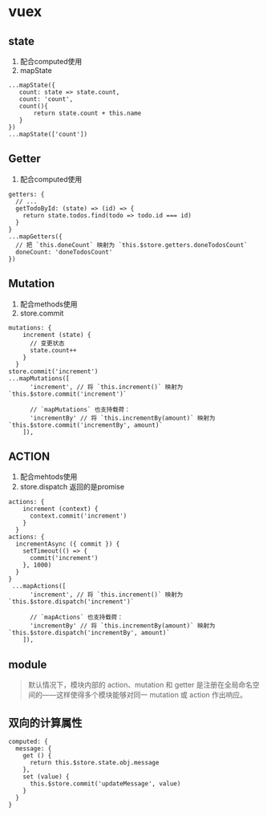 # vuex
## state
1. 配合computed使用
2. mapState
```
...mapState({
   count: state => state.count, 
   count: 'count',
   count(){
       return state.count + this.name
   } 
})
...mapState(['count'])
```
## Getter
1. 配合computed使用
```
getters: {
  // ...
  getTodoById: (state) => (id) => {
    return state.todos.find(todo => todo.id === id)
  }
}
...mapGetters({
  // 把 `this.doneCount` 映射为 `this.$store.getters.doneTodosCount`
  doneCount: 'doneTodosCount'
})
```
## Mutation
1. 配合methods使用
2. store.commit
```
mutations: {
    increment (state) {
      // 变更状态
      state.count++
    }
  }
store.commit('increment')
...mapMutations([
      'increment', // 将 `this.increment()` 映射为 `this.$store.commit('increment')`

      // `mapMutations` 也支持载荷：
      'incrementBy' // 将 `this.incrementBy(amount)` 映射为 `this.$store.commit('incrementBy', amount)`
    ]),
```
## ACTION
1. 配合mehtods使用
2. store.dispatch 返回的是promise
```
actions: {
    increment (context) {
      context.commit('increment')
    }
  }
actions: {
  incrementAsync ({ commit }) {
    setTimeout(() => {
      commit('increment')
    }, 1000)
  }
}
 ...mapActions([
      'increment', // 将 `this.increment()` 映射为 `this.$store.dispatch('increment')`

      // `mapActions` 也支持载荷：
      'incrementBy' // 将 `this.incrementBy(amount)` 映射为 `this.$store.dispatch('incrementBy', amount)`
    ]),
```
## module
>默认情况下，模块内部的 action、mutation 和 getter 是注册在全局命名空间的——这样使得多个模块能够对同一 mutation 或 action 作出响应。
##  双向的计算属性
```
computed: {
  message: {
    get () {
      return this.$store.state.obj.message
    },
    set (value) {
      this.$store.commit('updateMessage', value)
    }
  }
}
```